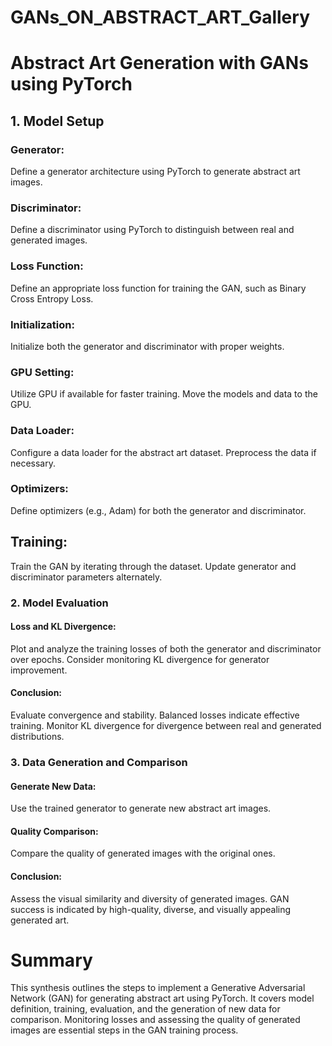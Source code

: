 # GANs_ON_ABSTRACT_ART_Gallery


# Abstract Art Generation with GANs using PyTorch
## 1. Model Setup
### Generator:

Define a generator architecture using PyTorch to generate abstract art images.

### Discriminator:

Define a discriminator using PyTorch to distinguish between real and generated images.
### Loss Function:

Define an appropriate loss function for training the GAN, such as Binary Cross Entropy Loss.
### Initialization:

Initialize both the generator and discriminator with proper weights.
### GPU Setting:

Utilize GPU if available for faster training. Move the models and data to the GPU.
### Data Loader:

Configure a data loader for the abstract art dataset. Preprocess the data if necessary.
### Optimizers:

Define optimizers (e.g., Adam) for both the generator and discriminator.
## Training:

Train the GAN by iterating through the dataset. Update generator and discriminator parameters alternately.
### 2. Model Evaluation
#### Loss and KL Divergence:

Plot and analyze the training losses of both the generator and discriminator over epochs. Consider monitoring KL divergence for generator improvement.
#### Conclusion:

Evaluate convergence and stability. Balanced losses indicate effective training. Monitor KL divergence for divergence between real and generated distributions.
### 3. Data Generation and Comparison
#### Generate New Data:

Use the trained generator to generate new abstract art images.
#### Quality Comparison:

Compare the quality of generated images with the original ones.
#### Conclusion:

Assess the visual similarity and diversity of generated images. GAN success is indicated by high-quality, diverse, and visually appealing generated art.
# Summary
This synthesis outlines the steps to implement a Generative Adversarial Network (GAN) for generating abstract art using PyTorch. It covers model definition, training, evaluation, and the generation of new data for comparison. Monitoring losses and assessing the quality of generated images are essential steps in the GAN training process.
